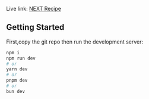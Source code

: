 Live link:
[NEXT Recipe](https://recipe-next-delta.vercel.app)

## Getting Started

First,copy the git repo then run the development server:

```bash
npm i
npm run dev
# or
yarn dev
# or
pnpm dev
# or
bun dev
```
